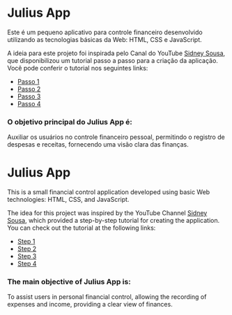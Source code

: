# Julius App
Este é um pequeno aplicativo para controle financeiro desenvolvido utilizando as tecnologias básicas da Web: HTML, CSS e JavaScript.

A ideia para este projeto foi inspirada pelo Canal do YouTube [Sidney Sousa](https://www.youtube.com/@SidneySousa), que disponibilizou um tutorial passo a passo para a criação da aplicação. Você pode conferir o tutorial nos seguintes links:

- [Passo 1](https://www.youtube.com/watch?v=VuAEwHOaib4)
- [Passo 2](https://www.youtube.com/watch?v=HTlCkAbl5y4)
- [Passo 3](https://www.youtube.com/watch?v=GGinbWAPYpQ)
- [Passo 4](https://www.youtube.com/watch?v=0RO8KpoXdK0)

### O objetivo principal do Julius App é:
Auxiliar os usuários no controle financeiro pessoal, permitindo o registro de despesas e receitas, fornecendo uma visão clara das finanças.

# Julius App
This is a small financial control application developed using basic Web technologies: HTML, CSS, and JavaScript.

The idea for this project was inspired by the YouTube Channel [Sidney Sousa](https://www.youtube.com/@SidneySousa), which provided a step-by-step tutorial for creating the application. You can check out the tutorial at the following links:

- [Step 1](https://www.youtube.com/watch?v=VuAEwHOaib4)
- [Step 2](https://www.youtube.com/watch?v=HTlCkAbl5y4)
- [Step 3](https://www.youtube.com/watch?v=GGinbWAPYpQ)
- [Step 4](https://www.youtube.com/watch?v=0RO8KpoXdK0)

### The main objective of Julius App is:
To assist users in personal financial control, allowing the recording of expenses and income, providing a clear view of finances.
